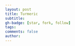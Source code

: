 ```yaml
---
layout: post
title: Turmeric
subtitle: 
gh-badge: [star, fork, follow]
tags: 
comments: false
author: 
---
```

